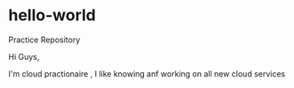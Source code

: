 # hello-world
Practice Repository 

Hi Guys,

 I'm cloud practionaire , I like knowing anf working on all new cloud services
